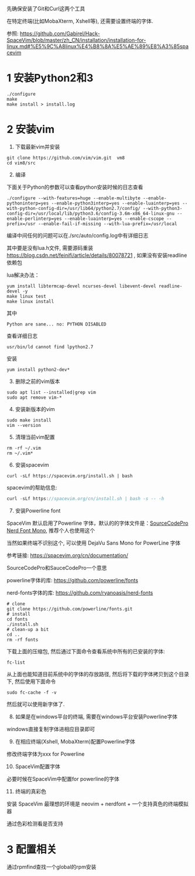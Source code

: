 先确保安装了Git和Curl这两个工具

在特定终端(比如MobaXterm, Xshell等), 还需要设置终端的字体.

参照: https://github.com/Gabirel/Hack-SpaceVim/blob/master/zh_CN/installation/installation-for-linux.md#%E5%9C%A8linux%E4%B8%8A%E5%AE%89%E8%A3%85spacevim

# 1 安装Python2和3

```
./configure
make
make install > install.log
```

# 2 安装vim

1. 下载最新vim并安装

```
git clone https://github.com/vim/vim.git  vm8  
cd vim8/src
```

2. 编译

下面关于Python的参数可以查看python安装时候的日志查看

```
./configure --with-features=huge --enable-multibyte --enable-pythoninterp=yes --enable-python3interp=yes --enable-luainterp=yes --with-python-config-dir=/usr/lib64/python2.7/config/ --with-python3-config-dir=/usr/local/lib/python3.6/config-3.6m-x86_64-linux-gnu --enable-perlinterp=yes --enable-luainterp=yes --enable-cscope --prefix=/usr --enable-fail-if-missing --with-lua-prefix=/usr/local
```

编译中间任何的问题可以在./src/auto/config.log中有详细日志

其中要是没有lua.h文件, 需要源码重装 https://blog.csdn.net/feinifi/article/details/80078721 , 如果没有安装readline依赖包

lua解决办法：

```
yum install libtermcap-devel ncurses-devel libevent-devel readline-devel -y
make linux test
make linux install
```

其中

```
Python are sane... no: PYTHON DISABLED
```

查看详细日志

```
usr/bin/ld cannot find lpython2.7
```

安装

```
yum install python2-dev*
```

3. 删除之前的vim版本

```
sudo apt list --installed|grep vim                     
sudo apt remove vim-* 
```

4. 安装新版本的vim

```
sudo make install
vim --version
```

5. 清理当前vim配置

```
rm -rf ~/.vim
rm ~/.vim*
```

6. 安装spacevim

```
curl -sLf https://spacevim.org/install.sh | bash
```

spacevim的帮助信息:

```c
curl -sLf https://spacevim.org/cn/install.sh | bash -s -- -h
```

7. 安装Powerline font

SpaceVim 默认启用了Powerline 字体，默认的的字体文件是：[SourceCodePro Nerd Font Mono](https://github.com/ryanoasis/nerd-fonts/releases/download/v2.0.0/SourceCodePro.zip), 推荐个人也使用这个

当然如果终端不识别这个, 可以使用 DejaVu Sans Mono for PowerLine 字体

参考链接: https://spacevim.org/cn/documentation/

SourceCodePro和SauceCodePro一个意思

powerline字体的库: https://github.com/powerline/fonts

nerd-fonts字体的库: https://github.com/ryanoasis/nerd-fonts

```
# clone
git clone https://github.com/powerline/fonts.git
# install
cd fonts
./install.sh
# clean-up a bit
cd ..
rm -rf fonts
```

下载上面的压缩包, 然后通过下面命令查看系统中所有的已安装的字体:

```
fc-list
```

从上面也能知道目前系统中的字体的存放路径, 然后将下载的字体拷贝到这个目录下, 然后使用下面命令

```
sudo fc-cache -f -v
```

然后就可以使用新字体了.

8. 如果是在windows平台的终端, 需要在windows平台安装Powerline字体

windows直接复制字体进相应目录即可

9. 在相应终端(Xshell, MobaXterm)配置Powerline字体
 
修改终端字体为xxx for Powerline

10. SpaceVim配置字体
 
必要时候在SpaceVim中配置for powerline的字体

11. 终端的真彩色

安装 SpaceVim 最理想的环境是 neovim + nerdfont + 一个支持真色的终端模拟器

通过色彩检测看是否支持

# 3 配置相关

通过rpmfind查找一个global的rpm安装